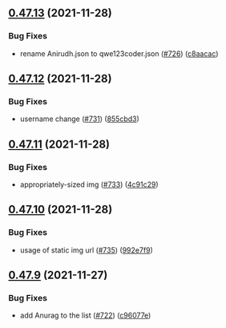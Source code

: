## [0.47.13](https://github.com/EddieHubCommunity/LinkFree/compare/v0.47.12...v0.47.13) (2021-11-28)


### Bug Fixes

* rename Anirudh.json to qwe123coder.json ([#726](https://github.com/EddieHubCommunity/LinkFree/issues/726)) ([c8aacac](https://github.com/EddieHubCommunity/LinkFree/commit/c8aacac0fa52cd9c23a4170327b5fee93769649b))



## [0.47.12](https://github.com/EddieHubCommunity/LinkFree/compare/v0.47.11...v0.47.12) (2021-11-28)


### Bug Fixes

* username change ([#731](https://github.com/EddieHubCommunity/LinkFree/issues/731)) ([855cbd3](https://github.com/EddieHubCommunity/LinkFree/commit/855cbd3809712eb366bdd06bda94f07e49f94c56))



## [0.47.11](https://github.com/EddieHubCommunity/LinkFree/compare/v0.47.10...v0.47.11) (2021-11-28)


### Bug Fixes

* appropriately-sized img ([#733](https://github.com/EddieHubCommunity/LinkFree/issues/733)) ([4c91c29](https://github.com/EddieHubCommunity/LinkFree/commit/4c91c29367eec1bf2cecaab4477bc997c0b66b65))



## [0.47.10](https://github.com/EddieHubCommunity/LinkFree/compare/v0.47.9...v0.47.10) (2021-11-28)


### Bug Fixes

* usage of static img url ([#735](https://github.com/EddieHubCommunity/LinkFree/issues/735)) ([992e7f9](https://github.com/EddieHubCommunity/LinkFree/commit/992e7f93c1598c9e50f7e721eac1f589ea06a673))



## [0.47.9](https://github.com/EddieHubCommunity/LinkFree/compare/v0.47.8...v0.47.9) (2021-11-27)


### Bug Fixes

* add Anurag to the list ([#722](https://github.com/EddieHubCommunity/LinkFree/issues/722)) ([c96077e](https://github.com/EddieHubCommunity/LinkFree/commit/c96077e34de0f66edbd1af0131add4e1c89d558f))



